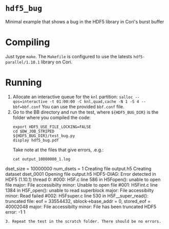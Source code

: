 # `hdf5_bug`

Minimal example that shows a bug in the HDF5 library in Cori's burst buffer

# Compiling

Just type `make`. The `Makefile` is configured to use the latests `hdf5-parallel/1.10.1` library on Cori.

# Running

1. Allocate an interactive queue for the `knl` partition:
   `salloc --qos=interactive -t 01:00:00 -C knl,quad,cache -N 1 -S 4 --bbf=bbf.conf`
   You can use the provided `bbf.conf` file.
2. Go to the BB directory and run the test, where `${HDF5_BUG_DIR}` is the folder where you compiled the code:
   ```shell
   export HDF5_USE_FILE_LOCKING=FALSE
   cd $DW_JOB_STRIPED
   ${HDF5_BUG_DIR}/test_bug.py
   display hdf5_bug.pdf
   ```
   Take note at the files that give errors, .e.g.:
   ```shell
   cat output_10000000_1.log
 dset_size =     10000000
 num_dsets =            1
 Creating file output.h5
 Creating dataset dset_0001
 Opening file output.h5
HDF5-DIAG: Error detected in HDF5 (1.10.1) thread 0:
  #000: H5F.c line 586 in H5Fopen(): unable to open file
    major: File accessibilty
    minor: Unable to open file
  #001: H5Fint.c line 1384 in H5F_open(): unable to read superblock
    major: File accessibilty
    minor: Read failed
  #002: H5Fsuper.c line 530 in H5F__super_read(): truncated file: eof = 33554432, sblock->base_addr = 0, stored_eof = 40002048
    major: File accessibilty
    minor: File has been truncated
 HDF5 error:          -1
1
   ```
3. Repeat the test in the scratch folder. There should be no errors.
